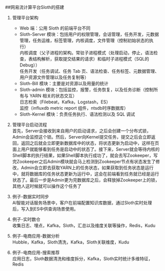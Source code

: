 ##网易流计算平台Sloth的搭建

1. 管理平台架构
    - Web 端：公用 Sloth 的前端平台不同
    - Sloth-Server 模块：包括用户的权限管理，会话管理，任务开发，元数据管理，任务运维，标签管理，内核调度，文件管理（控制初始状态的执行）  
      内核调度（父子进程的架构。常驻子进程模式（处理启动，停止，语法检查，表结构解析，获取提交结果的请求）和临时子进程模式（SQL的Debug））  
      任务开发（任务调试、任务 Tab 页、语法检查、任务标签、元数据管理、用户资源文件管理以及任务复制等）
    - Sloth-Bill 模块：主要是对资源以及用量的统计
    - Sloth-admin 模块：包括监控，报警，任务恢复，以及任务诊断（控制所有与 YARN 相关的状态交互）  
      日志检索（Filebeat，Kafka，Logstash，ES）  
      监控（influxdb metric report 组件，ntsdb时序数据库）
    - Sloth-Kernel 模块：负责任务执行、语法检测以及 SQL 调试

1. 管理平台启动流程  
首先，Server会接收到来自用户的启动请求，之后会创建一个分布式锁，Admin会监控这个锁。然后，Server向Kernel提交任务，提交之后会立即返回，返回之后就会立即更新数据库中的状态，将状态更新为启动中，这样在页面上用户就能够看到任务是启动中的状态了。接下来，Server就会等待内核的Shell脚本的执行结果，如果Shell脚本执行成功了，就会去写Zookeeper，写完Zookeeper之后Admin模块就会马上检测到Zookeeper节点有状态发生了修改，Admin会立即去获取YARN上的任务状态，如果获取到任务状态是运行中，就将数据库的任务状态更新为运行中，这会在前端看到任务就已经是运行状态了。最后一步是Admin更为完数据库之后，会释放掉Zookeeper上的锁，其他人这时候就可以操作这个任务了

1. 例子-数据实时同步  
AI智能对话服务场景中，客户在前端配置知识库数据，通过Sloth实时处理后，写入到ES中供查询场景使用。

1. 例子-实时数仓  
收集日志、埋点，Kafka，Sloth，汇总以及维度关联等操作，Redis，Kudu

1. 例子-电商应用-数据分析  
Hubble，Kafka，Sloth清洗，Kafka，Sloth关联维度，Kudu
 
1. 例子-电商应用-搜索推荐  
应用日志，Sloth数据清洗和维度拆分，Kafka，Sloth实时统计多维特征，Redis